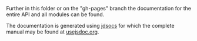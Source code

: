 Further in this folder or on the "gh-pages" branch the documentation for the entire API and all modules can be found.

The documentation is generated using [jdsocs](https://github.com/jsdoc3/jsdoc) for which the complete manual may be found at [usejsdoc.org](http://usejsdoc.org/).
